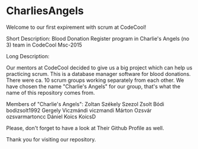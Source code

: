 # CharliesAngels
Welcome to our first expirement with scrum at CodeCool!

Short Description:
Blood Donation Register program in Charlie's Angels (no 3) team in CodeCool Msc-2015

Long Description:

Our mentors at CodeCool decided to give us a big project which can help us practicing scrum. This is a database manager software for blood donations. There were ca. 10 scrum groups working separately from each other. We have chosen the name "Charlie's Angels" for our group, that's what the name of this repository comes from.

Members of "Charlie's Angels":
	Zoltan Székely                  Szezol
	Zsolt Bódi                      bodizsolt1992
	Gergely Viczmándi		viczmandi
	Márton Ozsvár			ozsvarmartoncc
	Dániel Koics			KoicsD

Please, don't forget to have a look at Their Github Profile as well.

Thank you for visiting our repository.
